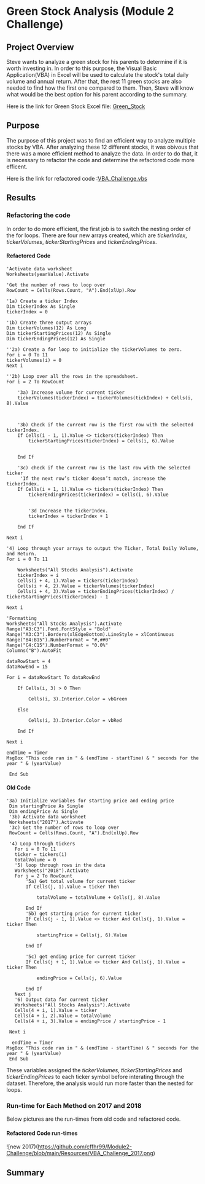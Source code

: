 # Green Stock Analysis (Module 2 Challenge)
## Project Overview
Steve wants to analyze a green stock for his parents to determine if it is worth investing in. In order to this purpose, the Visual Basic Application(VBA) in Excel will be used to calculate the stock's total daily volume and annual return. After that, the rest 11 green stocks are also needed to find how the first one compared to them. Then, Steve will know what would be the best option for his parent according to the summary.

Here is the link for Green Stock Excel file: [Green_Stock](https://github.com/cffhr99/Module2-Challenge/raw/main/VBA_Challenge.xlsm)

## Purpose
The purpose of this project was to find an efficient way to analyze multiple stocks by VBA. After analyzing these 12 different stocks, it was obivous that there was a more efficient method to analyze the data. In order to do that, it is necessary to refactor the code and determine the refactored code more efficent.

Here is the link for refactored code :[VBA_Challenge.vbs](https://github.com/cffhr99/Module2-Challenge/raw/main/VBA_challenge.vbs)

## Results

### Refactoring the code
In order to do more efficient, the first job is to switch the nesting order of the for loops. There are four new arrays created, which are *tickerIndex*, *tickerVolumes*, *tickerStartingPrices* and *tickerEndingPrices*.
#### Refactored Code

    'Activate data worksheet
    Worksheets(yearValue).Activate
    
    'Get the number of rows to loop over
    RowCount = Cells(Rows.Count, "A").End(xlUp).Row
    
    '1a) Create a ticker Index
    Dim tickerIndex As Single
    tickerIndex = 0

    '1b) Create three output arrays
    Dim tickerVolumes(12) As Long
    Dim tickerStartingPrices(12) As Single
    Dim tickerEndingPrices(12) As Single
    
    ''2a) Create a for loop to initialize the tickerVolumes to zero.
    For i = 0 To 11
    tickerVolumes(i) = 0
    Next i
        
    ''2b) Loop over all the rows in the spreadsheet.
    For i = 2 To RowCount
    
        '3a) Increase volume for current ticker
        tickerVolumes(tickerIndex) = tickerVolumes(tickIndex) + Cells(i, 8).Value
        

       
        '3b) Check if the current row is the first row with the selected tickerIndex.
        If Cells(i - 1, 1).Value <> tickers(tickerIndex) Then
            tickerStartingPrices(tickerIndex) = Cells(i, 6).Value
            
            
        End If
        
        '3c) check if the current row is the last row with the selected ticker
         'If the next row’s ticker doesn’t match, increase the tickerIndex.
        If Cells(i + 1, 1).Value <> tickers(tickerIndex) Then
            tickerEndingPrices(tickerIndex) = Cells(i, 6).Value
            

            '3d Increase the tickerIndex.
            tickerIndex = tickerIndex + 1
            
        End If
    
    Next i
    
    '4) Loop through your arrays to output the Ticker, Total Daily Volume, and Return.
    For i = 0 To 11
        
        Worksheets("All Stocks Analysis").Activate
        tickerIndex = i
        Cells(i + 4, 1).Value = tickers(tickerIndex)
        Cells(i + 4, 2).Value = tickerVolumes(tickerIndex)
        Cells(i + 4, 3).Value = tickerEndingPrices(tickerIndex) / tickerStartingPrices(tickerIndex) - 1
        
    Next i
    
    'Formatting
    Worksheets("All Stocks Analysis").Activate
    Range("A3:C3").Font.FontStyle = "Bold"
    Range("A3:C3").Borders(xlEdgeBottom).LineStyle = xlContinuous
    Range("B4:B15").NumberFormat = "#,##0"
    Range("C4:C15").NumberFormat = "0.0%"
    Columns("B").AutoFit

    dataRowStart = 4
    dataRowEnd = 15

    For i = dataRowStart To dataRowEnd
        
        If Cells(i, 3) > 0 Then
            
            Cells(i, 3).Interior.Color = vbGreen
            
        Else
        
            Cells(i, 3).Interior.Color = vbRed
            
        End If
        
    Next i
 
    endTime = Timer
    MsgBox "This code ran in " & (endTime - startTime) & " seconds for the year " & (yearValue)

     End Sub


#### Old Code
    '3a) Initialize variables for starting price and ending price
     Dim startingPrice As Single
     Dim endingPrice As Single
     '3b) Activate data worksheet
     Worksheets("2017").Activate
     '3c) Get the number of rows to loop over
     RowCount = Cells(Rows.Count, "A").End(xlUp).Row

     '4) Loop through tickers
       For i = 0 To 11
       ticker = tickers(i)
       totalVolume = 0
       '5) loop through rows in the data
       Worksheets("2018").Activate
       For j = 2 To RowCount
           '5a) Get total volume for current ticker
           If Cells(j, 1).Value = ticker Then

               totalVolume = totalVolume + Cells(j, 8).Value

           End If
           '5b) get starting price for current ticker
           If Cells(j - 1, 1).Value <> ticker And Cells(j, 1).Value = ticker Then

               startingPrice = Cells(j, 6).Value

           End If

           '5c) get ending price for current ticker
           If Cells(j + 1, 1).Value <> ticker And Cells(j, 1).Value = ticker Then

               endingPrice = Cells(j, 6).Value

           End If
       Next j
       '6) Output data for current ticker
       Worksheets("All Stocks Analysis").Activate
       Cells(4 + i, 1).Value = ticker
       Cells(4 + i, 2).Value = totalVolume
       Cells(4 + i, 3).Value = endingPrice / startingPrice - 1

     Next i
   
      endTime = Timer
    MsgBox "This code ran in " & (endTime - startTime) & " seconds for the year " & (yearValue)
     End Sub


These variables assigned the *tickerVolumes*, *tickerStartingPrices* and *tickerEndingPrices* to each ticker symbol before interating through the dataset. Therefore, the analysis would run more faster than the nested for loops.

### Run-time for Each Method on 2017 and 2018
Below pictures are the run-times from old code and refactored code.

#### Refactored Code run-times
![new 2017)(https://github.com/cffhr99/Module2-Challenge/blob/main/Resources/VBA_Challenge_2017.png)

## Summary
